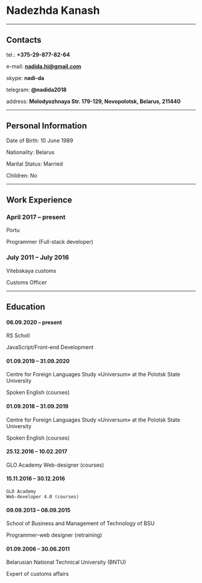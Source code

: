# Nadezhda Kanash

***

## Contacts

tel.:       **+375-29-877-82-64**

e-mail:     **nadida.hi@gmail.com**  

skype:      **nadi-da**  

telegram:   **@nadida2018**  

address:    **Molodyozhnaya Str. 179-129, Novopolotsk, Belarus, 211440**

***

## Personal Information

Date of Birth: 	10 June 1989  

Nationality:  	Belarus

Marital Status: 	Married

Children:	No

***

## Work Experience

### April 2017 – present

Portu

Programmer (Full-stack developer)

### July 2011 – July 2016 

Vitebskaya customs

Customs Officer

***

## Education

#### 06.09.2020 – present 

RS Scholl

JavaScript/Front-end Development

#### 01.09.2019 – 31.09.2020

Centre for Foreign Languages Study «Universum» at the Polotsk State University

Spoken English (courses)

#### 01.09.2018 – 31.09.2019

Centre for Foreign Languages Study «Universum» at the Polotsk State University

Spoken English (courses)

#### 25.12.2016 – 10.02.2017

GLO Academy
Web-designer (courses)

#### 15.11.2016 – 30.12.2016

    GLO Academy
    Web-developer 4.0 (courses)
    
#### 09.09.2013 – 08.09.2015

School of Business and Management of Technology of BSU

Programmer-web designer (retraining)

#### 01.09.2006 – 30.06.2011

Belarusian National Technical University (BNTU)

Expert of customs affairs




